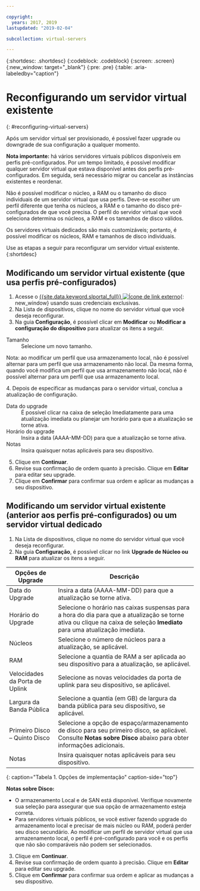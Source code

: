```yaml
---

copyright:
  years: 2017, 2019
lastupdated: "2019-02-04"

subcollection: virtual-servers

---
```


{:shortdesc: .shortdesc}
{:codeblock: .codeblock}
{:screen: .screen}
{:new_window: target="_blank"}
{:pre: .pre}
{:table: .aria-labeledby="caption"}


# Reconfigurando um servidor virtual existente
{: #reconfiguring-virtual-servers}

Após um servidor virtual ser provisionado, é possível fazer upgrade ou downgrade de sua configuração a qualquer momento.  

**Nota importante:** há vários servidores virtuais públicos disponíveis em perfis pré-configurados. Por um tempo limitado, é possível modificar qualquer servidor virtual que estava disponível antes dos perfis pré-configurados. Em seguida, será necessário migrar ou cancelar as instâncias existentes e reordenar.

Não é possível modificar o núcleo, a RAM ou o tamanho do disco individuais de um servidor virtual que usa perfis. Deve-se escolher um perfil diferente que tenha os núcleos, a RAM e o tamanho do disco pré-configurados de que você precisa. O perfil do servidor virtual que você seleciona determina os núcleos, a RAM e os tamanhos de disco válidos.  

Os servidores virtuais dedicados são mais customizáveis; portanto, é possível modificar os núcleos, RAM e tamanhos de disco individuais.

Use as etapas a seguir para reconfigurar um servidor virtual existente.
{:shortdesc}

## Modificando um servidor virtual existente (que usa perfis pré-configurados)
1. Acesse o [{{site.data.keyword.slportal_full}} ![Ícone de link externo](../icons/launch-glyph.svg "Ícone de link externo")](https://control.softlayer.com/){: new_window} usando suas credenciais exclusivas.
2. Na Lista de dispositivos, clique no nome do servidor virtual que você deseja reconfigurar.
3. Na guia **Configuração**, é possível clicar em **Modificar** ou **Modificar a configuração do dispositivo** para atualizar os itens a seguir.
  <dl>
  <dt>Tamanho</dt>
  <dd>Selecione um novo tamanho.</dd>
  <p><note>Nota: ao modificar um perfil que usa armazenamento local, não é possível alternar para um perfil que usa armazenamento não local. Da mesma forma, quando você modifica um perfil que usa armazenamento não local, não é possível alternar para um perfil que usa armazenamento local.
  </note></p>
  </dl>
4. Depois de especificar as mudanças para o servidor virtual, conclua a atualização de configuração.
  <dl>

  <dt>Data do upgrade</dt>
  <dd>É possível clicar na caixa de seleção Imediatamente para uma atualização imediata ou planejar um horário para que a atualização se torne ativa.</dd>

  <dt>Horário do upgrade</dt>
  <dd>Insira a data (AAAA-MM-DD) para que a atualização se torne ativa.</dd>

  <dt>Notas</dt>
  <dd>Insira quaisquer notas aplicáveis para seu dispositivo. </dd>
  </dl>

5. Clique em **Continuar**.
6. Revise sua confirmação de ordem quanto à precisão.  Clique em **Editar** para editar seu upgrade.
7. Clique em **Confirmar** para confirmar sua ordem e aplicar as mudanças a seu dispositivo.

## Modificando um servidor virtual existente (anterior aos perfis pré-configurados) ou um servidor virtual dedicado
1. Na Lista de dispositivos, clique no nome do servidor virtual que você deseja reconfigurar.
2. Na guia **Configuração**, é possível clicar no link **Upgrade de Núcleo ou RAM** para atualizar os itens a seguir.

|   Opções de Upgrade       |  Descrição                                                                                                |
| ----------------------- | ----------------------------------------------------------------------------------------------------------- |
| Data do Upgrade            | Insira a data (AAAA-MM-DD) para que a atualização se torne ativa.                                                |
| Horário do Upgrade            | Selecione o horário nas caixas suspensas para a hora do dia para que a atualização se torne ativa ou clique na caixa de seleção **Imediato** para uma atualização imediata.                                                                                        |
| Núcleos                   | Selecione o número de núcleos para a atualização, se aplicável. |
| RAM                     | Selecione a quantia de RAM a ser aplicada ao seu dispositivo para a atualização, se aplicável.   |
| Velocidades da Porta de Uplink      | Selecione as novas velocidades da porta de uplink para seu dispositivo, se aplicável. |
| Largura da Banda Pública        | Selecione a quantia (em GB) de largura da banda pública para seu dispositivo, se aplicável.   |
| Primeiro Disco – Quinto Disco | Selecione a opção de espaço/armazenamento de disco para seu primeiro disco, se aplicável. Consulte **Notas sobre Disco** abaixo para obter informações adicionais.                                                                                                                               |
| Notas                   | Insira quaisquer notas aplicáveis para seu dispositivo.                                                                 |
{: caption="Tabela 1. Opções de implementação" caption-side="top"}   

  **Notas sobre Disco:**
  * O armazenamento Local e de SAN está disponível.  Verifique novamente sua seleção para assegurar que sua opção de armazenamento esteja correta.
  * Para servidores virtuais públicos, se você estiver fazendo upgrade do armazenamento local e precisar de mais núcleo ou RAM, poderá perder seu disco secundário. Ao modificar um perfil de servidor virtual que usa armazenamento local, o perfil é pré-configurado para você e os perfis que não são comparáveis não podem ser selecionados.
3. Clique em **Continuar**.
4. Revise sua confirmação de ordem quanto à precisão.  Clique em **Editar** para editar seu upgrade.
5. Clique em **Confirmar** para confirmar sua ordem e aplicar as mudanças a seu dispositivo.
